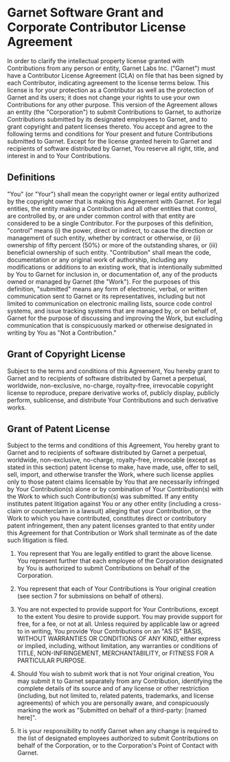 # Garnet Software Grant and Corporate Contributor License Agreement

In order to clarify the intellectual property license granted with Contributions from any person or entity, Garnet Labs Inc. ("Garnet") must have a Contributor License Agreement (CLA) on file that has been signed by each Contributor, indicating agreement to the license terms below. This license is for your protection as a Contributor as well as the protection of Garnet and its users; it does not change your rights to use your own Contributions for any other purpose.
This version of the Agreement allows an entity (the "Corporation") to submit Contributions to Garnet, to authorize Contributions submitted by its designated employees to Garnet, and to grant copyright and patent licenses thereto.
You accept and agree to the following terms and conditions for Your present and future Contributions submitted to Garnet. Except for the license granted herein to Garnet and recipients of software distributed by Garnet, You reserve all right, title, and interest in and to Your Contributions.

## Definitions

"You" (or "Your") shall mean the copyright owner or legal entity authorized by the copyright owner that is making this Agreement with Garnet. For legal entities, the entity making a Contribution and all other entities that control, are controlled by, or are under common control with that entity are considered to be a single Contributor. For the purposes of this definition, "control" means (i) the power, direct or indirect, to cause the direction or management of such entity, whether by contract or otherwise, or (ii) ownership of fifty percent (50%) or more of the outstanding shares, or (iii) beneficial ownership of such entity.
"Contribution" shall mean the code, documentation or any original work of authorship, including any modifications or additions to an existing work, that is intentionally submitted by You to Garnet for inclusion in, or documentation of, any of the products owned or managed by Garnet (the "Work"). For the purposes of this definition, "submitted" means any form of electronic, verbal, or written communication sent to Garnet or its representatives, including but not limited to communication on electronic mailing lists, source code control systems, and issue tracking systems that are managed by, or on behalf of, Garnet for the purpose of discussing and improving the Work, but excluding communication that is conspicuously marked or otherwise designated in writing by You as "Not a Contribution."

## Grant of Copyright License

Subject to the terms and conditions of this Agreement, You hereby grant to Garnet and to recipients of software distributed by Garnet a perpetual, worldwide, non-exclusive, no-charge, royalty-free, irrevocable copyright license to reproduce, prepare derivative works of, publicly display, publicly perform, sublicense, and distribute Your Contributions and such derivative works.

## Grant of Patent License

Subject to the terms and conditions of this Agreement, You hereby grant to Garnet and to recipients of software distributed by Garnet a perpetual, worldwide, non-exclusive, no-charge, royalty-free, irrevocable (except as stated in this section) patent license to make, have made, use, offer to sell, sell, import, and otherwise transfer the Work, where such license applies only to those patent claims licensable by You that are necessarily infringed by Your Contribution(s) alone or by combination of Your Contribution(s) with the Work to which such Contribution(s) was submitted. If any entity institutes patent litigation against You or any other entity (including a cross-claim or counterclaim in a lawsuit) alleging that your Contribution, or the Work to which you have contributed, constitutes direct or contributory patent infringement, then any patent licenses granted to that entity under this Agreement for that Contribution or Work shall terminate as of the date such litigation is filed.

1. You represent that You are legally entitled to grant the above license. You represent further that each employee of the Corporation designated by You is authorized to submit Contributions on behalf of the Corporation.

2. You represent that each of Your Contributions is Your original creation (see section 7 for submissions on behalf of others).

3. You are not expected to provide support for Your Contributions, except to the extent You desire to provide support. You may provide support for free, for a fee, or not at all. Unless required by applicable law or agreed to in writing, You provide Your Contributions on an "AS IS" BASIS, WITHOUT WARRANTIES OR CONDITIONS OF ANY KIND, either express or implied, including, without limitation, any warranties or conditions of TITLE, NON-INFRINGEMENT, MERCHANTABILITY, or FITNESS FOR A PARTICULAR PURPOSE.

4. Should You wish to submit work that is not Your original creation, You may submit it to Garnet separately from any Contribution, identifying the complete details of its source and of any license or other restriction (including, but not limited to, related patents, trademarks, and license agreements) of which you are personally aware, and conspicuously marking the work as "Submitted on behalf of a third-party: [named here]".

5. It is your responsibility to notify Garnet when any change is required to the list of designated employees authorized to submit Contributions on behalf of the Corporation, or to the Corporation's Point of Contact with Garnet.
